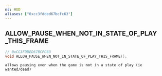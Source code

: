 ```yaml
---
ns: HUD
aliases: ["0xcc3fdded67bcfc63"]
---
```

## ALLOW_PAUSE_WHEN_NOT_IN_STATE_OF_PLAY_THIS_FRAME

```c
// 0xCC3FDDED67BCFC63
void ALLOW_PAUSE_WHEN_NOT_IN_STATE_OF_PLAY_THIS_FRAME();
```

```
allows pausing even when the game is not in a state of play (ie wanted/dead)
```
